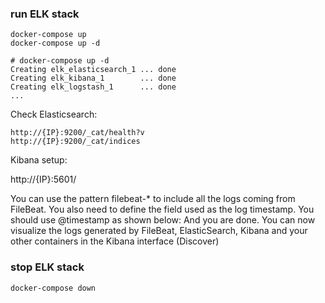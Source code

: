 
### run ELK stack
```
docker-compose up 
docker-compose up -d

# docker-compose up -d
Creating elk_elasticsearch_1 ... done
Creating elk_kibana_1        ... done
Creating elk_logstash_1      ... done
...
```

Check Elasticsearch: 

```
http://{IP}:9200/_cat/health?v
http://{IP}:9200/_cat/indices
```
Kibana setup:

http://{IP}:5601/

You can use the pattern filebeat-* to include all the logs coming from FileBeat.
You also need to define the field used as the log timestamp. You should use @timestamp as shown below:
And you are done. You can now visualize the logs generated by FileBeat, ElasticSearch, Kibana and your other containers in the Kibana interface (Discover)

### stop ELK stack

```
docker-compose down
```
